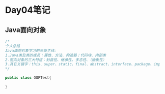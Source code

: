 # Day04笔记

## Java面向对象

```java
/*
个人总结
Java面向对象学习的三条主线:
1.Java类及类的成员：属性、方法、构造器；代码块、内部类
2.面向对象的三大特征：封装性、继承性、多态性、（抽象性）
3.其它关键字：this、super、static、final、abstract、interface、package、import
*/

public class OOPTest{
    
}
```

